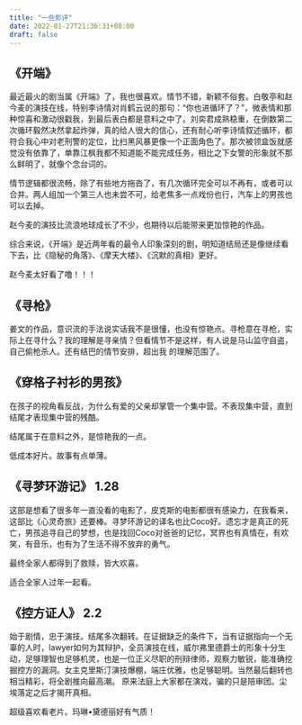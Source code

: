 ```yaml
---
title: "一些影评"
date: 2022-01-27T21:36:31+08:00
draft: false
---
```


## 《开端》

最近最火的剧当属《开端》了，我也很喜欢。情节不错，新颖不俗套。白敬亭和赵今麦的演技在线，特别李诗情对肖鹤云说的那句：“你也进循环了？”，微表情和那种惊喜和激动很戳我，到最后表白都是意料之中了。刘奕君成熟稳重，在倒数第二次循环毅然决然拿起炸弹，真的给人很大的信心，还有耐心听李诗情叙述循环，都符合我心中对老刑警的定位，比扫黑风暴更像一个正面角色了。那次被领盒饭就感觉没有依靠了，单靠江枫我都不知道能不能完成任务，相比之下女警的形象就不那么鲜明了，就像个念台词的。

情节逻辑都很流畅，除了有些地方拖沓了，有几次循环完全可以不再有，或者可以合并。两人组加一个第三人也未尝不可，给老焦多一点戏份也行，汽车上的男孩也可以去掉。

赵今麦的演技比流浪地球成长了不少，也期待以后能带来更加惊艳的作品。

综合来说，《开端》是近两年看的最令人印象深刻的剧，明知道结局还是像继续看下去，比《隐秘的角落》、《摩天大楼》、《沉默的真相》更好。

赵今麦太好看了噜！！！



## 《寻枪》

姜文的作品，意识流的手法说实话我不是很懂，也没有惊艳点。寻枪意在寻枪，实际上在寻什么？我的理解是寻亲情？但看情节不是这样，有人说是马山监守自盗，自己偷枪杀人。还有结巴的情节安排，超出我 的理解范围了。



## 《穿格子衬衫的男孩》

在孩子的视角看反战，为什么有爱的父亲却掌管一个集中营。不表现集中营，直到结尾才表现集中营的残酷。

结尾属于在意料之外，是惊艳我的一点。

低成本好片。故事有点单薄。

## 《寻梦环游记》 1.28

这部是想看了很多年一直没看的电影了，皮克斯的电影都很有感染力，在我看来，这部比《心灵奇旅》还要棒。寻梦环游记的译名也比Coco好。遗忘才是真正的死亡，男孩追寻自己的梦想，也是找回Coco对爸爸的记忆，冥界也有真情在，有欢笑，有音乐，也有为了生活不得不放弃的勇气。

最终全家人都得到了救赎，皆大欢喜。

适合全家人过年一起看。

## 《控方证人》 2.2

始于剧情，忠于演技。结尾多次翻转。在证据缺乏的条件下，当有证据指向一个无辜的人时，lawyer如何为其辩护，全员演技在线，威尔弗里德爵士的形象十分生动，足够理智也足够机灵，也是一位正义尽职的刑辩律师，观察力敏锐，能准确挖掘控方的漏洞。女主克里斯汀演技爆棚，端庄优雅，也足够聪明。当然最后翻转也相当精彩，将全剧推向最高潮。
原来法庭上大家都在演戏，骗的只是陪审团。尘埃落定之后才揭开真相。

超级喜欢看老片。玛琳•黛德丽好有气质！
